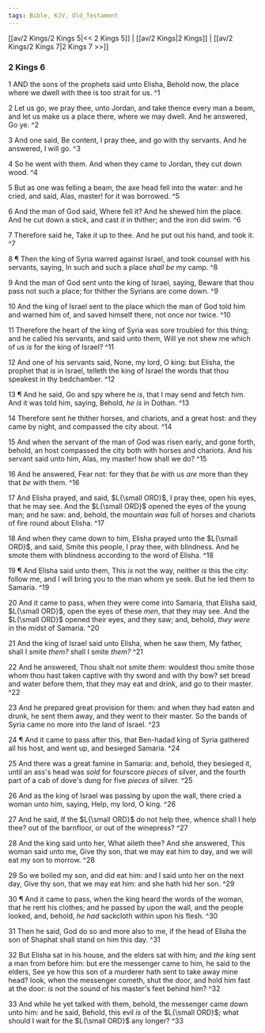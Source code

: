```yaml
---
tags: Bible, KJV, Old_Testament
---
```


[[av/2 Kings/2 Kings 5|<< 2 Kings 5]] | [[av/2 Kings|2 Kings]] | [[av/2 Kings/2 Kings 7|2 Kings 7 >>]]

### 2 Kings 6

1 AND the sons of the prophets said unto Elisha, Behold now, the place where we dwell with thee is too strait for us. ^1

2 Let us go, we pray thee, unto Jordan, and take thence every man a beam, and let us make us a place there, where we may dwell. And he answered, Go ye. ^2

3 And one said, Be content, I pray thee, and go with thy servants. And he answered, I will go. ^3

4 So he went with them. And when they came to Jordan, they cut down wood. ^4

5 But as one was felling a beam, the axe head fell into the water: and he cried, and said, Alas, master! for it was borrowed. ^5

6 And the man of God said, Where fell it? And he shewed him the place. And he cut down a stick, and cast _it_ in thither; and the iron did swim. ^6

7 Therefore said he, Take _it_ up to thee. And he put out his hand, and took it. ^7

8 ¶ Then the king of Syria warred against Israel, and took counsel with his servants, saying, In such and such a place _shall_ _be_ my camp. ^8

9 And the man of God sent unto the king of Israel, saying, Beware that thou pass not such a place; for thither the Syrians are come down. ^9

10 And the king of Israel sent to the place which the man of God told him and warned him of, and saved himself there, not once nor twice. ^10

11 Therefore the heart of the king of Syria was sore troubled for this thing; and he called his servants, and said unto them, Will ye not shew me which of us _is_ for the king of Israel? ^11

12 And one of his servants said, None, my lord, O king: but Elisha, the prophet that _is_ in Israel, telleth the king of Israel the words that thou speakest in thy bedchamber. ^12

13 ¶ And he said, Go and spy where he _is_, that I may send and fetch him. And it was told him, saying, Behold, _he_ _is_ in Dothan. ^13

14 Therefore sent he thither horses, and chariots, and a great host: and they came by night, and compassed the city about. ^14

15 And when the servant of the man of God was risen early, and gone forth, behold, an host compassed the city both with horses and chariots. And his servant said unto him, Alas, my master! how shall we do? ^15

16 And he answered, Fear not: for they that _be_ with us _are_ more than they that _be_ with them. ^16

17 And Elisha prayed, and said, $L{\small ORD}$, I pray thee, open his eyes, that he may see. And the $L{\small ORD}$ opened the eyes of the young man; and he saw: and, behold, the mountain _was_ full of horses and chariots of fire round about Elisha. ^17

18 And when they came down to him, Elisha prayed unto the $L{\small ORD}$, and said, Smite this people, I pray thee, with blindness. And he smote them with blindness according to the word of Elisha. ^18

19 ¶ And Elisha said unto them, This _is_ not the way, neither _is_ this the city: follow me, and I will bring you to the man whom ye seek. But he led them to Samaria. ^19

20 And it came to pass, when they were come into Samaria, that Elisha said, $L{\small ORD}$, open the eyes of these _men_, that they may see. And the $L{\small ORD}$ opened their eyes, and they saw; and, behold, _they_ _were_ in the midst of Samaria. ^20

21 And the king of Israel said unto Elisha, when he saw them, My father, shall I smite _them?_ shall I smite _them?_ ^21

22 And he answered, Thou shalt not smite _them:_ wouldest thou smite those whom thou hast taken captive with thy sword and with thy bow? set bread and water before them, that they may eat and drink, and go to their master. ^22

23 And he prepared great provision for them: and when they had eaten and drunk, he sent them away, and they went to their master. So the bands of Syria came no more into the land of Israel. ^23

24 ¶ And it came to pass after this, that Ben-hadad king of Syria gathered all his host, and went up, and besieged Samaria. ^24

25 And there was a great famine in Samaria: and, behold, they besieged it, until an ass's head was _sold_ for fourscore _pieces_ of silver, and the fourth part of a cab of dove's dung for five _pieces_ of silver. ^25

26 And as the king of Israel was passing by upon the wall, there cried a woman unto him, saying, Help, my lord, O king. ^26

27 And he said, If the $L{\small ORD}$ do not help thee, whence shall I help thee? out of the barnfloor, or out of the winepress? ^27

28 And the king said unto her, What aileth thee? And she answered, This woman said unto me, Give thy son, that we may eat him to day, and we will eat my son to morrow. ^28

29 So we boiled my son, and did eat him: and I said unto her on the next day, Give thy son, that we may eat him: and she hath hid her son. ^29

30 ¶ And it came to pass, when the king heard the words of the woman, that he rent his clothes; and he passed by upon the wall, and the people looked, and, behold, _he_ _had_ sackcloth within upon his flesh. ^30

31 Then he said, God do so and more also to me, if the head of Elisha the son of Shaphat shall stand on him this day. ^31

32 But Elisha sat in his house, and the elders sat with him; and _the_ _king_ sent a man from before him: but ere the messenger came to him, he said to the elders, See ye how this son of a murderer hath sent to take away mine head? look, when the messenger cometh, shut the door, and hold him fast at the door: _is_ not the sound of his master's feet behind him? ^32

33 And while he yet talked with them, behold, the messenger came down unto him: and he said, Behold, this evil _is_ of the $L{\small ORD}$; what should I wait for the $L{\small ORD}$ any longer? ^33

